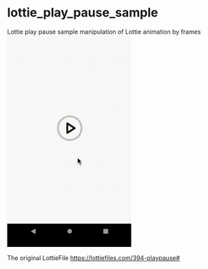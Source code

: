 # lottie_play_pause_sample
Lottie play pause sample manipulation of Lottie animation by frames
![](lottie_play_pause.gif)

The original LottieFile https://lottiefiles.com/394-playpause#
